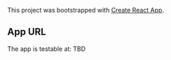 This project was bootstrapped with [Create React App](https://github.com/facebook/create-react-app).

## App URL

The app is testable at: TBD
